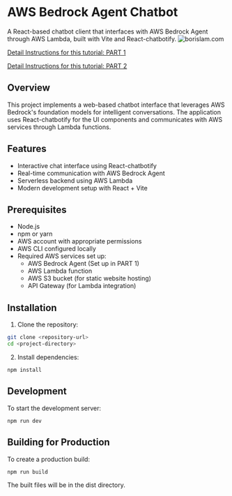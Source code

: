 # AWS Bedrock Agent Chatbot

A React-based chatbot client that interfaces with AWS Bedrock Agent through AWS Lambda, built with Vite and React-chatbotify.
![borislam.com](https://blog.bbsteps.net/blogimg/bedrock-react.jpg)

[Detail Instructions for this tutorial: PART 1](https://www.borislam.com/2025/01/bedrock-rag-pinecone.html)

[Detail Instructions for this tutorial: PART 2](https://www.borislam.com/2025/01/bedrock-react-lambda.html)
## Overview

This project implements a web-based chatbot interface that leverages AWS Bedrock's foundation models for intelligent conversations. The application uses React-chatbotify for the UI components and communicates with AWS services through Lambda functions.

## Features

- Interactive chat interface using React-chatbotify
- Real-time communication with AWS Bedrock Agent
- Serverless backend using AWS Lambda
- Modern development setup with React + Vite

## Prerequisites

- Node.js
- npm or yarn
- AWS account with appropriate permissions
- AWS CLI configured locally
- Required AWS services set up:
  - AWS Bedrock Agent (Set up in PART 1)
  - AWS Lambda function
  - AWS S3 bucket (for static website hosting)
  - API Gateway (for Lambda integration)

## Installation

1. Clone the repository:
```bash
git clone <repository-url>
cd <project-directory>
```

2. Install dependencies:
```
npm install
```

## Development

To start the development server:
```
npm run dev
```

## Building for Production

To create a production build:
```
npm run build
```
The built files will be in the dist directory.

